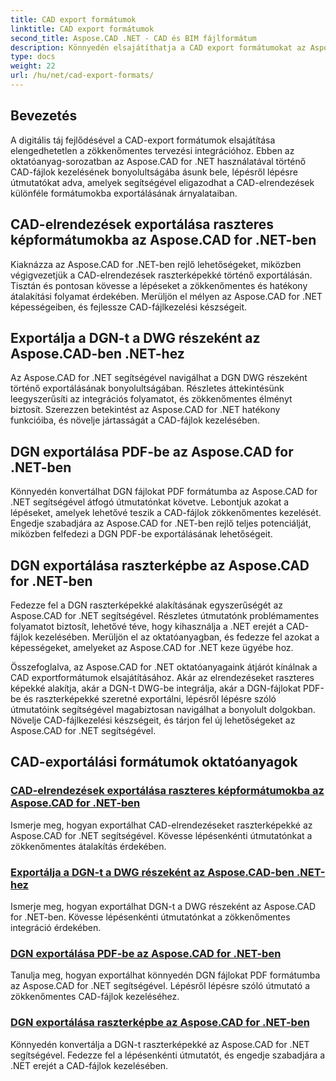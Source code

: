 ```yaml
---
title: CAD export formátumok
linktitle: CAD export formátumok
second_title: Aspose.CAD .NET - CAD és BIM fájlformátum
description: Könnyedén elsajátíthatja a CAD export formátumokat az Aspose.CAD for .NET segítségével. Ismerje meg a CAD-elrendezések konvertálását, a DGN-fájlok PDF-formátumba való exportálását és a raszterképeket az oktatóanyagok segítségével.
type: docs
weight: 22
url: /hu/net/cad-export-formats/
---
```


## Bevezetés

A digitális táj fejlődésével a CAD-export formátumok elsajátítása elengedhetetlen a zökkenőmentes tervezési integrációhoz. Ebben az oktatóanyag-sorozatban az Aspose.CAD for .NET használatával történő CAD-fájlok kezelésének bonyolultságába ásunk bele, lépésről lépésre útmutatókat adva, amelyek segítségével eligazodhat a CAD-elrendezések különféle formátumokba exportálásának árnyalataiban.

## CAD-elrendezések exportálása raszteres képformátumokba az Aspose.CAD for .NET-ben

Kiaknázza az Aspose.CAD for .NET-ben rejlő lehetőségeket, miközben végigvezetjük a CAD-elrendezések raszterképekké történő exportálásán. Tisztán és pontosan kövesse a lépéseket a zökkenőmentes és hatékony átalakítási folyamat érdekében. Merüljön el mélyen az Aspose.CAD for .NET képességeiben, és fejlessze CAD-fájlkezelési készségeit.

## Exportálja a DGN-t a DWG részeként az Aspose.CAD-ben .NET-hez

Az Aspose.CAD for .NET segítségével navigálhat a DGN DWG részeként történő exportálásának bonyolultságában. Részletes áttekintésünk leegyszerűsíti az integrációs folyamatot, és zökkenőmentes élményt biztosít. Szerezzen betekintést az Aspose.CAD for .NET hatékony funkcióiba, és növelje jártasságát a CAD-fájlok kezelésében.

## DGN exportálása PDF-be az Aspose.CAD for .NET-ben

Könnyedén konvertálhat DGN fájlokat PDF formátumba az Aspose.CAD for .NET segítségével átfogó útmutatónkat követve. Lebontjuk azokat a lépéseket, amelyek lehetővé teszik a CAD-fájlok zökkenőmentes kezelését. Engedje szabadjára az Aspose.CAD for .NET-ben rejlő teljes potenciálját, miközben felfedezi a DGN PDF-be exportálásának lehetőségeit.

## DGN exportálása raszterképbe az Aspose.CAD for .NET-ben

Fedezze fel a DGN raszterképekké alakításának egyszerűségét az Aspose.CAD for .NET segítségével. Részletes útmutatónk problémamentes folyamatot biztosít, lehetővé téve, hogy kihasználja a .NET erejét a CAD-fájlok kezelésében. Merüljön el az oktatóanyagban, és fedezze fel azokat a képességeket, amelyeket az Aspose.CAD for .NET keze ügyébe hoz.

Összefoglalva, az Aspose.CAD for .NET oktatóanyagaink átjárót kínálnak a CAD exportformátumok elsajátításához. Akár az elrendezéseket raszteres képekké alakítja, akár a DGN-t DWG-be integrálja, akár a DGN-fájlokat PDF-be és raszterképekké szeretné exportálni, lépésről lépésre szóló útmutatóink segítségével magabiztosan navigálhat a bonyolult dolgokban. Növelje CAD-fájlkezelési készségeit, és tárjon fel új lehetőségeket az Aspose.CAD for .NET segítségével.
## CAD-exportálási formátumok oktatóanyagok
### [CAD-elrendezések exportálása raszteres képformátumokba az Aspose.CAD for .NET-ben](./export-cad-layouts-to-raster-image-formats/)
Ismerje meg, hogyan exportálhat CAD-elrendezéseket raszterképekké az Aspose.CAD for .NET segítségével. Kövesse lépésenkénti útmutatónkat a zökkenőmentes átalakítás érdekében.
### [Exportálja a DGN-t a DWG részeként az Aspose.CAD-ben .NET-hez](./export-dgn-as-part-of-dwg/)
Ismerje meg, hogyan exportálhat DGN-t a DWG részeként az Aspose.CAD for .NET-ben. Kövesse lépésenkénti útmutatónkat a zökkenőmentes integráció érdekében.
### [DGN exportálása PDF-be az Aspose.CAD for .NET-ben](./export-dgn-to-pdf/)
Tanulja meg, hogyan exportálhat könnyedén DGN fájlokat PDF formátumba az Aspose.CAD for .NET segítségével. Lépésről lépésre szóló útmutató a zökkenőmentes CAD-fájlok kezeléséhez.
### [DGN exportálása raszterképbe az Aspose.CAD for .NET-ben](./export-dgn-to-raster-image/)
Könnyedén konvertálja a DGN-t raszterképekké az Aspose.CAD for .NET segítségével. Fedezze fel a lépésenkénti útmutatót, és engedje szabadjára a .NET erejét a CAD-fájlok kezelésében.